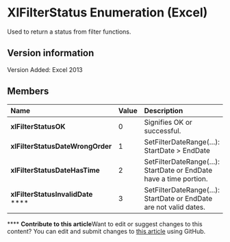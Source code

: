 
# XlFilterStatus Enumeration (Excel)

Used to return a status from filter functions.


## Version information

Version Added: Excel 2013 


## Members



|**Name**|**Value**|**Description**|
|:-----|:-----|:-----|
| **xlFilterStatusOK**|0|Signifies OK or successful.|
| **xlFilterStatusDateWrongOrder**|1|SetFilterDateRange(…): StartDate > EndDate|
| **xlFilterStatusDateHasTime**|2|SetFilterDateRange(…): StartDate or EndDate have a time portion.|
| **xlFilterStatusInvalidDate** ****|3|SetFilterDateRange(…): StartDate or EndDate are not valid dates.|

****   **Contribute to this article**Want to edit or suggest changes to this content? You can edit and submit changes to  [this article](https://github.com/jhershey00/VBA_Excel_Test/OpenXMLCon/articles/996a9bbc-27d3-93a6-dc83-0b8a930f6e2a.md) using GitHub.

